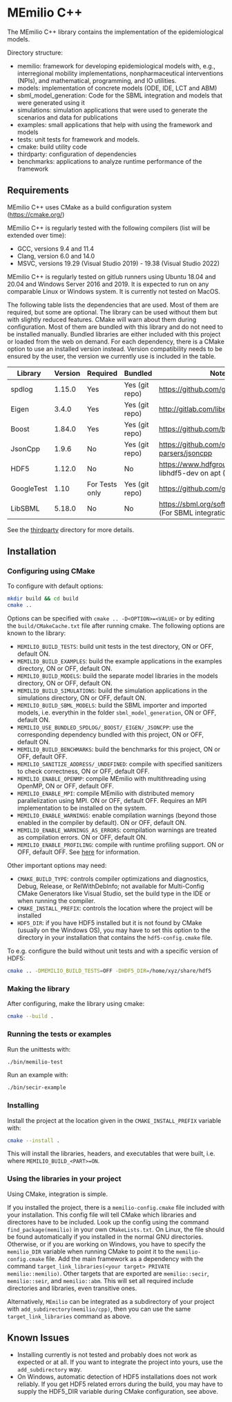 # MEmilio C++ #

The MEmilio C++ library contains the implementation of the epidemiological models. 

Directory structure:
- memilio: framework for developing epidemiological models with, e.g., interregional mobility implementations, nonpharmaceutical interventions (NPIs), and  mathematical, programming, and IO utilities.
- models: implementation of concrete models (ODE, IDE, LCT and ABM)
- sbml_model_generation: Code for the SBML integration and models that were generated using it
- simulations: simulation applications that were used to generate the scenarios and data for publications
- examples: small applications that help with using the framework and models
- tests: unit tests for framework and models.
- cmake: build utility code
- thirdparty: configuration of dependencies
- benchmarks: applications to analyze runtime performance of the framework

## Requirements

MEmilio C++ uses CMake as a build configuration system (https://cmake.org/)

MEmilio C++ is regularly tested with the following compilers (list will be extended over time):
- GCC, versions 9.4 and 11.4
- Clang, version 6.0 and 14.0
- MSVC, versions 19.29 (Visual Studio 2019) - 19.38 (Visual Studio 2022)

MEmilio C++ is regularly tested on gitlub runners using Ubuntu 18.04 and 20.04 and Windows Server 2016 and 2019. It is expected to run on any comparable Linux or Windows system. It is currently not tested on MacOS.

The following table lists the dependencies that are used. Most of them are required, but some are optional. The library can be used without them but with slightly reduced features. CMake will warn about them during configuration. Most of them are bundled with this library and do not need to be installed manually. Bundled libraries are either included with this project or loaded from the web on demand. For each dependency, there is a CMake option to use an installed version instead. Version compatibility needs to be ensured by the user, the version we currently use is included in the table.

| Library | Version  | Required | Bundled               | Notes |
|---------|----------|----------|-----------------------|-------|
| spdlog  | 1.15.0   | Yes      | Yes (git repo)        | https://github.com/gabime/spdlog |
| Eigen   | 3.4.0    | Yes      | Yes (git repo)        | http://gitlab.com/libeigen/eigen |
| Boost   | 1.84.0   | Yes      | Yes (git repo)        | https://github.com/boostorg/boost |
| JsonCpp | 1.9.6    | No       | Yes (git repo)        | https://github.com/open-source-parsers/jsoncpp |
| HDF5    | 1.12.0   | No       | No                    | https://www.hdfgroup.org/, package libhdf5-dev on apt (Ubuntu) |
| GoogleTest | 1.10  | For Tests only | Yes (git repo)  | https://github.com/google/googletest |
| LibSBML | 5.18.0 | No | No |  https://sbml.org/software/libsbml/ (For SBML integration only) |

See the [thirdparty](thirdparty/README.md) directory for more details.

## Installation

### Configuring using CMake

To configure with default options:
```bash
mkdir build && cd build
cmake ..
```

Options can be specified with `cmake .. -D<OPTION>=<VALUE>` or by editing the `build/CMakeCache.txt` file after running cmake. The following options are known to the library:
- `MEMILIO_BUILD_TESTS`: build unit tests in the test directory, ON or OFF, default ON.
- `MEMILIO_BUILD_EXAMPLES`: build the example applications in the examples directory, ON or OFF, default ON.
- `MEMILIO_BUILD_MODELS`: build the separate model libraries in the models directory, ON or OFF, default ON.
- `MEMILIO_BUILD_SIMULATIONS`: build the simulation applications in the simulations directory, ON or OFF, default ON.
- `MEMILIO_BUILD_SBML_MODELS`: build the SBML importer and imported models, i.e. everythin in the folder `sbml_model_generation`, ON or OFF, default ON.
- `MEMILIO_USE_BUNDLED_SPDLOG/_BOOST/_EIGEN/_JSONCPP`: use the corresponding dependency bundled with this project, ON or OFF, default ON.
- `MEMILIO_BUILD_BENCHMARKS`: build the benchmarks for this project, ON or OFF, default OFF.
- `MEMILIO_SANITIZE_ADDRESS/_UNDEFINED`: compile with specified sanitizers to check correctness, ON or OFF, default OFF.
- `MEMILIO_ENABLE_OPENMP`: compile MEmilio with multithreading using OpenMP, ON or OFF, default OFF.
- `MEMILIO_ENABLE_MPI`: compile MEmilio with distributed memory parallelization using MPI. ON or OFF, default OFF. Requires an MPI implementation to be installed on the system. 
- `MEMILIO_ENABLE_WARNINGS`: enable compilation warnings (beyond those enabled in the compiler by default). ON or OFF, default ON.
- `MEMILIO_ENABLE_WARNINGS_AS_ERRORS`: compilation warnings are treated as compilation errors. ON or OFF, default ON.
- `MEMILIO_ENABLE_PROFILING`: compile with runtime profiling support. ON or OFF, default OFF. See [here](benchmarks/profiling.md) for information.

Other important options may need:
- `CMAKE_BUILD_TYPE`: controls compiler optimizations and diagnostics, Debug, Release, or RelWithDebInfo; not available for Multi-Config CMake Generators like Visual Studio, set the build type in the IDE or when running the compiler.
- `CMAKE_INSTALL_PREFIX`: controls the location where the project will be installed
- `HDF5_DIR`: if you have HDF5 installed but it is not found by CMake (usually on the Windows OS), you may have to set this option to the directory in your installation that contains the `hdf5-config.cmake` file.

To e.g. configure the build without unit tests and with a specific version of HDF5:
```bash
cmake .. -DMEMILIO_BUILD_TESTS=OFF -DHDF5_DIR=/home/xyz/share/hdf5
```

### Making the library

After configuring, make the library using cmake:
```bash
cmake --build .
```

### Running the tests or examples

Run the unittests with:
```bash
./bin/memilio-test
```

Run an example with:
```bash
./bin/secir-example
```

### Installing

Install the project at the location given in the `CMAKE_INSTALL_PREFIX` variable with:
```bash
cmake --install .
```
This will install the libraries, headers, and executables that were built, i.e. where `MEMILIO_BUILD_<PART>=ON`.

### Using the libraries in your project

Using CMake, integration is simple. 

If you installed the project, there is a `memilio-config.cmake` file included with your installation. This config file will tell CMake which libraries and directores have to be included. Look up the config using the command `find_package(memilio)` in your own `CMakeLists.txt`. On Linux, the file should be found automatically if you installed in the normal GNU directories. Otherwise, or if you are working on Windows, you have to specify the `memilio_DIR` variable when running CMake to point it to the `memilio-config.cmake` file. Add the main framework as a dependency with the command `target_link_libraries(<your target> PRIVATE memilio::memilio)`. Other targets that are exported are `memilio::secir`, `memilio::seir`, and `memilio::abm`. This will set all required include directories and libraries, even transitive ones.

Alternatively, `MEmilio` can be integrated as a subdirectory of your project with `add_subdirectory(memilio/cpp)`, then you can use the same  `target_link_libraries` command as above.

## Known Issues

- Installing currently is not tested and probably does not work as expected or at all. If you want to integrate the project into yours, use the `add_subdirectory` way.
- On Windows, automatic detection of HDF5 installations does not work reliably. If you get HDF5 related errors during the build, you may have to supply the HDF5_DIR variable during CMake configuration, see above.
